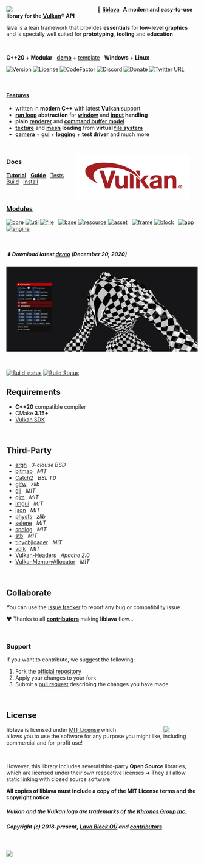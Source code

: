 ﻿<a href="https://git.io/liblava"><img align="left" src="https://github.com/liblava.png" width="200" style="margin:0px 40px 0px 0px"></a>

🌋 **[liblava](https://git.io/liblava) &nbsp; A modern and easy-to-use library for the <a href="https://www.khronos.org/vulkan/" target="_blank">Vulkan</a>® API**

**lava** is a lean framework that provides **essentials** for **low-level graphics**<br />and is specially well suited for **prototyping**, **tooling** and **education**

<br />

**C++20** + **Modular** &nbsp; **<a href="https://git.io/liblava-demo">demo</a>**  + <a href="https://git.io/liblava-template">template</a> &nbsp; **Windows** + **Linux**

[![Version](https://img.shields.io/badge/Version-0.6.0-blue)](https://git.io/liblava) [![License](https://img.shields.io/github/license/liblava/liblava)](LICENSE) [![CodeFactor](https://www.codefactor.io/repository/github/liblava/liblava/badge)](https://www.codefactor.io/repository/github/liblava/liblava) [![Discord](https://img.shields.io/discord/439508141722435595)](https://discord.lava-block.com) [![Donate](https://img.shields.io/badge/Donate-PayPal-green.svg)](https://paypal.me/liblava) [![Twitter URL](https://img.shields.io/twitter/url/http/shields.io.svg?style=social&label=Follow)](https://twitter.com/liblava)

<br />

#### [Features](DOCS.md/#features)

* written in **modern C++** with latest **Vulkan** support
* **[run loop](DOCS.md/#run-loop)** **abstraction** for **[window](DOCS.md/#window)** and **[input](DOCS.md/#input) handling**
* **plain** **[renderer](DOCS.md/#renderer)** and **[command buffer model](DOCS.md/#command-buffer-model)**
* **[texture](DOCS.md/#texture)** and **[mesh](DOCS.md/#mesh)** **loading** from **virtual [file system](DOCS.md/#file-system)**
* **[camera](DOCS.md/#camera)** + **[gui](DOCS.md/#gui)** + **[logging](DOCS.md/#logging)** + **test driver** and much more

<br />

<a href="https://www.khronos.org/vulkan/" target="_blank"><img align="right" hspace="20" src="res/Vulkan_170px_Dec16.png" width="300"></a>

### Docs

 **[Tutorial](DOCS.md/#tutorial)** &nbsp; **[Guide](DOCS.md/#guide)** &nbsp; [Tests](DOCS.md/#tests) &nbsp; [Build](DOCS.md/#build) &nbsp; [Install](DOCS.md/#install)

<br />

### [Modules](DOCS.md/#modules)

[![core](https://img.shields.io/badge/lava-core-blue.svg)](https://github.com/liblava/liblava/tree/master/liblava/core) [![util](https://img.shields.io/badge/lava-util-blue.svg)](https://github.com/liblava/liblava/tree/master/liblava/util) [![file](https://img.shields.io/badge/lava-file-blue.svg)](https://github.com/liblava/liblava/tree/master/liblava/file) &nbsp; [![base](https://img.shields.io/badge/lava-base-orange.svg)](https://github.com/liblava/liblava/tree/master/liblava/base) [![resource](https://img.shields.io/badge/lava-resource-orange.svg)](https://github.com/liblava/liblava/tree/master/liblava/resource) [![asset](https://img.shields.io/badge/lava-asset-orange.svg)](https://github.com/liblava/liblava/tree/master/liblava/asset) &nbsp; [![frame](https://img.shields.io/badge/lava-frame-red.svg)](https://github.com/liblava/liblava/tree/master/liblava/frame) [![block](https://img.shields.io/badge/lava-block-red.svg)](https://github.com/liblava/liblava/tree/master/liblava/block) &nbsp; [![app](https://img.shields.io/badge/lava-app-brightgreen.svg)](https://github.com/liblava/liblava/tree/master/liblava/app) [![engine](https://img.shields.io/badge/lava-engine-brightgreen.svg)](https://git.io/liblava-engine)

<br />

##### ⬇ Download latest **<a href="https://github.com/liblava/liblava-demo/releases">demo</a>** (December 20, 2020)

<a href="https://github.com/liblava/liblava-demo/#readme"><img src="res/demo.png"></a>

<br />

[![Build status](https://ci.appveyor.com/api/projects/status/gxvjpo73qf637hy3?svg=true)](https://ci.appveyor.com/project/TheLavaBlock/liblava) [![Build Status](https://travis-ci.com/liblava/liblava.svg?branch=master)](https://travis-ci.com/liblava/liblava)

## Requirements

* **C++20** compatible compiler
* CMake **3.15+**
* [Vulkan SDK](https://vulkan.lunarg.com)

<br />

## Third-Party

* [argh](https://github.com/adishavit/argh) &nbsp; *3-clause BSD*
* [bitmap](https://github.com/ArashPartow/bitmap) &nbsp; *MIT*
* [Catch2](https://github.com/catchorg/Catch2) &nbsp; *BSL 1.0*
* [glfw](https://github.com/glfw/glfw) &nbsp; *zlib*
* [gli](https://github.com/g-truc/gli) &nbsp; *MIT*
* [glm](https://github.com/g-truc/glm) &nbsp; *MIT*
* [imgui](https://github.com/ocornut/imgui) &nbsp; *MIT*
* [json](https://github.com/nlohmann/json) &nbsp; *MIT*
* [physfs](https://github.com/Didstopia/physfs) &nbsp; *zlib*
* [selene](https://github.com/kmhofmann/selene) &nbsp; *MIT*
* [spdlog](https://github.com/gabime/spdlog) &nbsp; *MIT*
* [stb](https://github.com/nothings/stb) &nbsp; *MIT*
* [tinyobjloader](https://github.com/syoyo/tinyobjloader) &nbsp; *MIT*
* [volk](https://github.com/zeux/volk) &nbsp; *MIT*
* [Vulkan-Headers](https://github.com/KhronosGroup/Vulkan-Headers) &nbsp; *Apache 2.0*
* [VulkanMemoryAllocator](https://github.com/GPUOpen-LibrariesAndSDKs/VulkanMemoryAllocator) &nbsp; *MIT*

<br />

## Collaborate

You can use the [issue tracker](https://github.com/liblava/liblava/issues) to report any bug or compatibility issue

:heart: Thanks to all **[contributors](https://github.com/liblava/liblava/graphs/contributors)** making **liblava** flow...

<br />

### Support

If you want to contribute, we suggest the following:

1. Fork the [official repository](https://github.com/liblava/liblava/fork)
2. Apply your changes to your fork
3. Submit a [pull request](https://github.com/liblava/liblava/pulls) describing the changes you have made

<br />

## License

<a href="https://opensource.org" target="_blank"><img align="right" width="90" src="http://opensource.org/trademarks/opensource/OSI-Approved-License-100x137.png" style="margin:0px 0px 0px 80px"></a>

**liblava** is licensed under [MIT License](LICENSE.md) which allows you to use the software for any purpose you might like, including commercial and for-profit use!

<br />

However, this library includes several third-party **Open Source** libraries, which are licensed under their own respective licenses ➜ They all allow static linking with closed source software

**All copies of liblava must include a copy of the MIT License terms and the copyright notice**

##### Vulkan and the Vulkan logo are trademarks of the <a href="http://www.khronos.org" target="_blank">Khronos Group Inc.</a>
##### Copyright (c) 2018-present, <a href="https://lava-block.com">Lava Block OÜ</a> and [contributors](https://github.com/liblava/liblava/graphs/contributors)

<br />

<a href="https://git.io/liblava"><img src="https://github.com/liblava.png" width="50"></a>
